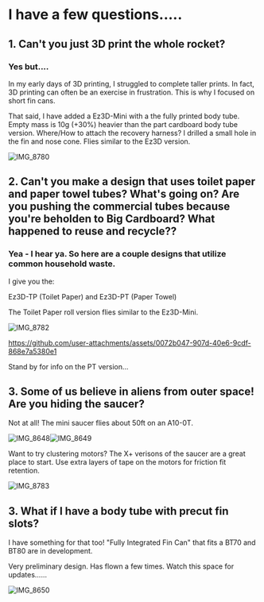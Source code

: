 # I have a few questions.....

## 1. Can't you just 3D print the whole rocket?

### Yes but....

In my early days of 3D printing, I struggled to complete taller prints. In fact, 3D printing can often be an exercise in frustration. This is why I focused on short fin cans.

That said, I have added a Ez3D-Mini with a the fully printed body tube. Empty mass is 10g (+30%) heavier than the part cardboard body tube version. Where/How to attach the recovery harness? I drilled a small hole in the fin and nose cone. Flies similar to the Ez3D version. 

![IMG_8780](https://github.com/user-attachments/assets/1de6fb08-babd-45be-a110-a04ec1147466)


## 2. Can't you make a design that uses toilet paper and paper towel tubes? What's going on? Are you pushing the commercial tubes because you're beholden to Big Cardboard? What happened to reuse and recycle??

### Yea - I hear ya. So here are a couple designs that utilize common household waste. 

I give you the:

Ez3D-TP (Toilet Paper) and Ez3D-PT (Paper Towel)

The Toilet Paper roll version flies similar to the Ez3D-Mini.

![IMG_8782](https://github.com/user-attachments/assets/5fecc78d-47f2-437e-9925-f97b0ea6e886)



https://github.com/user-attachments/assets/0072b047-907d-40e6-9cdf-868e7a5380e1


Stand by for info on the PT version...



## 3. Some of us believe in aliens from outer space! Are you hiding the saucer? 

Not at all! The mini saucer flies about 50ft on an A10-0T. 

![IMG_8648](https://github.com/user-attachments/assets/9d220f7c-25e3-4a93-9b8a-110d2791db95)![IMG_8649](https://github.com/user-attachments/assets/5297a3e6-19c3-481d-bf35-ac3d5ae38bab)

Want to try clustering motors? The X+ verisons of the saucer are a great place to start. Use extra layers of tape on the motors for friction fit retention.

![IMG_8783](https://github.com/user-attachments/assets/4341e747-fc98-4b34-bdf6-b2f9f521e7d0)




## 3. What if I have a body tube with precut fin slots?

I have something for that too! "Fully Integrated Fin Can" that fits a BT70 and BT80 are in development. 

Very preliminary design. Has flown a few times. Watch this space for updates......

![IMG_8650](https://github.com/user-attachments/assets/00b47c1e-2d10-4a09-a7e4-66c7f07bbf1a)
